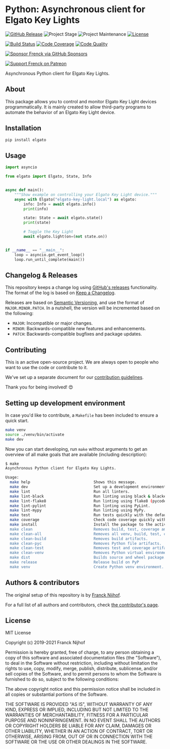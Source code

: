 # Python: Asynchronous client for Elgato Key Lights

[![GitHub Release][releases-shield]][releases]
![Project Stage][project-stage-shield]
![Project Maintenance][maintenance-shield]
[![License][license-shield]](LICENSE.md)

[![Build Status][build-shield]][build]
[![Code Coverage][codecov-shield]][codecov]
[![Code Quality][code-quality-shield]][code-quality]

[![Sponsor Frenck via GitHub Sponsors][github-sponsors-shield]][github-sponsors]

[![Support Frenck on Patreon][patreon-shield]][patreon]

Asynchronous Python client for Elgato Key Lights.

## About

This package allows you to control and monitor Elgato Key Light devices
programmatically. It is mainly created to allow third-party programs to automate
the behavior of an Elgato Key Light device.

## Installation

```bash
pip install elgato
```

## Usage

```python
import asyncio

from elgato import Elgato, State, Info


async def main():
    """Show example on controlling your Elgato Key Light device."""
    async with Elgato("elgato-key-light.local") as elgato:
        info: Info = await elgato.info()
        print(info)

        state: State = await elgato.state()
        print(state)

        # Toggle the Key Light
        await elgato.light(on=(not state.on))


if __name__ == "__main__":
    loop = asyncio.get_event_loop()
    loop.run_until_complete(main())
```

## Changelog & Releases

This repository keeps a change log using [GitHub's releases][releases]
functionality. The format of the log is based on
[Keep a Changelog][keepchangelog].

Releases are based on [Semantic Versioning][semver], and use the format
of `MAJOR.MINOR.PATCH`. In a nutshell, the version will be incremented
based on the following:

- `MAJOR`: Incompatible or major changes.
- `MINOR`: Backwards-compatible new features and enhancements.
- `PATCH`: Backwards-compatible bugfixes and package updates.

## Contributing

This is an active open-source project. We are always open to people who want to
use the code or contribute to it.

We've set up a separate document for our
[contribution guidelines](CONTRIBUTING.md).

Thank you for being involved! :heart_eyes:

## Setting up development environment

In case you'd like to contribute, a `Makefile` has been included to ensure a
quick start.

```bash
make venv
source ./venv/bin/activate
make dev
```

Now you can start developing, run `make` without arguments to get an overview
of all make goals that are available (including description):

```bash
$ make
Asynchronous Python client for Elgato Key Lights.

Usage:
  make help                            Shows this message.
  make dev                             Set up a development environment.
  make lint                            Run all linters.
  make lint-black                      Run linting using black & blacken-docs.
  make lint-flake8                     Run linting using flake8 (pycodestyle/pydocstyle).
  make lint-pylint                     Run linting using PyLint.
  make lint-mypy                       Run linting using MyPy.
  make test                            Run tests quickly with the default Python.
  make coverage                        Check code coverage quickly with the default Python.
  make install                         Install the package to the active Python's site-packages.
  make clean                           Removes build, test, coverage and Python artifacts.
  make clean-all                       Removes all venv, build, test, coverage and Python artifacts.
  make clean-build                     Removes build artifacts.
  make clean-pyc                       Removes Python file artifacts.
  make clean-test                      Removes test and coverage artifacts.
  make clean-venv                      Removes Python virtual environment artifacts.
  make dist                            Builds source and wheel package.
  make release                         Release build on PyP
  make venv                            Create Python venv environment.
```

## Authors & contributors

The original setup of this repository is by [Franck Nijhof][frenck].

For a full list of all authors and contributors,
check [the contributor's page][contributors].

## License

MIT License

Copyright (c) 2019-2021 Franck Nijhof

Permission is hereby granted, free of charge, to any person obtaining a copy
of this software and associated documentation files (the "Software"), to deal
in the Software without restriction, including without limitation the rights
to use, copy, modify, merge, publish, distribute, sublicense, and/or sell
copies of the Software, and to permit persons to whom the Software is
furnished to do so, subject to the following conditions:

The above copyright notice and this permission notice shall be included in all
copies or substantial portions of the Software.

THE SOFTWARE IS PROVIDED "AS IS", WITHOUT WARRANTY OF ANY KIND, EXPRESS OR
IMPLIED, INCLUDING BUT NOT LIMITED TO THE WARRANTIES OF MERCHANTABILITY,
FITNESS FOR A PARTICULAR PURPOSE AND NONINFRINGEMENT. IN NO EVENT SHALL THE
AUTHORS OR COPYRIGHT HOLDERS BE LIABLE FOR ANY CLAIM, DAMAGES OR OTHER
LIABILITY, WHETHER IN AN ACTION OF CONTRACT, TORT OR OTHERWISE, ARISING FROM,
OUT OF OR IN CONNECTION WITH THE SOFTWARE OR THE USE OR OTHER DEALINGS IN THE
SOFTWARE.

[build-shield]: https://github.com/frenck/python-elgato/workflows/Continuous%20Integration/badge.svg
[build]: https://github.com/frenck/python-elgato/actions
[code-quality-shield]: https://img.shields.io/lgtm/grade/python/g/frenck/python-elgato.svg?logo=lgtm&logoWidth=18
[code-quality]: https://lgtm.com/projects/g/frenck/python-elgato/context:python
[codecov-shield]: https://codecov.io/gh/frenck/python-elgato/branch/master/graph/badge.svg
[codecov]: https://codecov.io/gh/frenck/python-elgato
[contributors]: https://github.com/frenck/python-elgato/graphs/contributors
[frenck]: https://github.com/frenck
[github-sponsors-shield]: https://frenck.dev/wp-content/uploads/2019/12/github_sponsor.png
[github-sponsors]: https://github.com/sponsors/frenck
[keepchangelog]: http://keepachangelog.com/en/1.0.0/
[license-shield]: https://img.shields.io/github/license/frenck/python-elgato.svg
[maintenance-shield]: https://img.shields.io/maintenance/yes/2021.svg
[patreon-shield]: https://frenck.dev/wp-content/uploads/2019/12/patreon.png
[patreon]: https://www.patreon.com/frenck
[project-stage-shield]: https://img.shields.io/badge/project%20stage-production%20ready-brightgreen.svg
[releases-shield]: https://img.shields.io/github/release/frenck/python-elgato.svg
[releases]: https://github.com/frenck/python-elgato/releases
[semver]: http://semver.org/spec/v2.0.0.html
